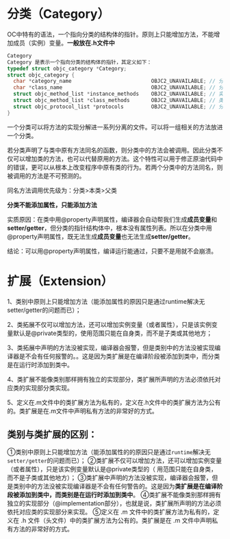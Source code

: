 # 分类（Category）

OC中特有的语法，一个指向分类的结构体的指针。原则上只能增加方法，不能增加成员（实例）变量。**一般放在.h文件中**

```objective-c
Category
Category 是表示一个指向分类的结构体的指针，其定义如下：
typedef struct objc_category *Category;
struct objc_category {
  char *category_name                          OBJC2_UNAVAILABLE; // 分类名
  char *class_name                             OBJC2_UNAVAILABLE; // 分类所属的类名
  struct objc_method_list *instance_methods    OBJC2_UNAVAILABLE; // 实例方法列表
  struct objc_method_list *class_methods       OBJC2_UNAVAILABLE; // 类方法列表
  struct objc_protocol_list *protocols         OBJC2_UNAVAILABLE; // 分类所实现的协议列表
}
```

一个分类可以将方法的实现分解进一系列分离的文件。可以将一组相关的方法放进一个分类。

若分类声明了与类中原有方法同名的函数，则分类中的方法会被调用。因此分类不仅可以增加类的方法，也可以代替原用的方法。这个特性可以用于修正原油代码中的错误，更可以从根本上改变程序中原有类的行为。若两个分类中的方法同名，则被调用的方法是不可预测的。

同名方法调用优先级为：分类>本类>父类

**分类不能添加属性，只能添加方法**

实质原因：在类中用@property声明属性，编译器会自动帮我们生成**成员变量**和**setter/getter**，但分类的指针结构体中，根本没有属性列表。所以在分类中用@property声明属性，既无法生成**成员变量**也无法生成**setter/getter**。

结论：可以用@property声明属性，编译运行能通过，只要不是用就不会崩溃。

# 扩展（Extension）

1、类别中原则上只能增加方法（能添加属性的原因只是通过runtime解决无setter/getter的问题而已）；

2、类拓展不仅可以增加方法，还可以增加实例变量（或者属性），只是该实例变量默认是@private类型的，使用范围只能在自身类，而不是子类或其他地方；

3、类拓展中声明的方法没被实现，编译器会报警，但是类别中的方法没被实现编译器是不会有任何报警的。。这是因为类扩展是在编译阶段被添加到类中，而分类是在运行时添加到类中。

4、类扩展不能像类别那样拥有独立的实现部分，类扩展所声明的方法必须依托对应类的实现部分类实现。

5、定义在.m文件中的类扩展方法为私有的，定义在.h文件中的类扩展方法为公有的。类扩展是在.m文件中声明私有方法的非常好的方式。

## 类别与类扩展的区别：

①类别中原则上只能增加方法（能添加属性的的原因只是通过`runtime`解决无`setter/getter`的问题而已）；
 ②类扩展不仅可以增加方法，还可以增加实例变量（或者属性），只是该实例变量默认是@private类型的（
 用范围只能在自身类，而不是子类或其他地方）；
 ③类扩展中声明的方法没被实现，编译器会报警，但是类别中的方法没被实现编译器是不会有任何警告的。这是因为**类扩展是在编译阶段被添加到类中，而类别是在运行时添加到类中**。
 ④类扩展不能像类别那样拥有独立的实现部分（@implementation部分），也就是说，类扩展所声明的方法必须依托对应类的实现部分来实现。
 ⑤定义在 .m 文件中的类扩展方法为私有的，定义在 .h 文件（头文件）中的类扩展方法为公有的。类扩展是在 .m 文件中声明私有方法的非常好的方式。